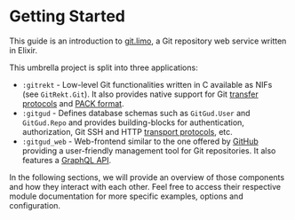 # Getting Started

This guide is an introduction to [git.limo](https://github.com/almightycouch/gitgud), a Git repository web service written in Elixir.

This umbrella project is split into three applications:

* `:gitrekt` - Low-level Git functionalities written in C available as NIFs (see `GitRekt.Git`). It also provides native support for Git [transfer protocols]() and [PACK format]().
* `:gitgud` - Defines database schemas such as `GitGud.User` and `GitGud.Repo` and provides building-blocks for authentication, authorization, Git SSH and HTTP [transport protocols](), etc.
* `:gitgud_web` - Web-frontend similar to the one offered by [GitHub](https://github.com) providing a user-friendly management tool for Git repositories. It also features a [GraphQL API]().

In the following sections, we will provide an overview of those components and how they interact with each other. Feel free to access their respective module documentation for more specific examples, options and configuration.
